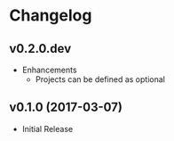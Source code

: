 # Changelog

## v0.2.0.dev

- Enhancements
  - Projects can be defined as optional

## v0.1.0 (2017-03-07)

- Initial Release
